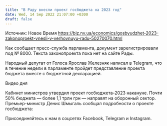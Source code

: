 ```yaml
---
title: "В Раду внесли проект госбюджета на 2023 год"
date: Wed, 14 Sep 2022 21:07:00 +0300
draft: false
---
```

Источник: Новое Время https://biz.nv.ua/economics/gosbyudzhet-2023-zakonoproekt-vnesli-v-verhovnuyu-radu-50270070.html


 Как сообщает пресс-служба парламента, документ зарегистрировали под № 8000. Текста законопроекта пока нет на сайте Рады.

Народный депутат от Голоса Ярослав Железняк написал в Telegram, что в течение недели в парламенте пройдет представление проекта бюджета вместе с бюджетной декларацией.

 Видео дня   

Кабинет министров утвердил проект госбюджета-2023 накануне. Почти 50% бюджета — более 1,1 трлн грн — направят на оборонный сектор. Премьер-министр Денис Шмыгаль сообщал подробности о проекте госбюджета:

Присоединяйтесь к нам в соцсетях Facebook, Telegram и Instagram.
